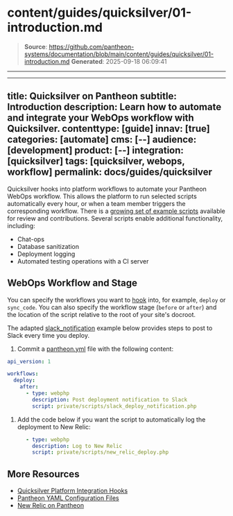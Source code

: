 # content/guides/quicksilver/01-introduction.md

> **Source**: https://github.com/pantheon-systems/documentation/blob/main/content/guides/quicksilver/01-introduction.md
> **Generated**: 2025-09-18 06:09:41

---

---
title: Quicksilver on Pantheon
subtitle: Introduction
description: Learn how to automate and integrate your WebOps workflow with Quicksilver.
contenttype: [guide]
innav: [true]
categories: [automate]
cms: [--]
audience: [development]
product: [--]
integration: [quicksilver]
tags: [quicksilver, webops, workflow]
permalink: docs/guides/quicksilver
---

Quicksilver hooks into platform workflows to automate your Pantheon WebOps workflow. This allows the platform to run selected scripts automatically every hour, or when a team member triggers the corresponding workflow. There is a [growing set of example scripts](https://github.com/pantheon-systems/quicksilver-examples/) available for review and contributions. Several scripts enable additional functionality, including:

- Chat-ops
- Database sanitization
- Deployment logging
- Automated testing operations with a CI server

## WebOps Workflow and Stage

You can specify the workflows you want to [hook](/guides/quicksilver/hooks) into, for example, `deploy` or `sync_code`. You can also specify the workflow stage (`before` or `after`) and the location of the script relative to the root of your site's docroot.

The adapted [slack_notification](https://github.com/pantheon-systems/quicksilver-examples/tree/master/slack_notification) example below provides steps to post to Slack every time you deploy.

1. Commit a [pantheon.yml](/pantheon-yml) file with the following content:

  ```yaml:title=pantheon.yml
  api_version: 1

  workflows:
    deploy:
      after:
        - type: webphp
          description: Post deployment notification to Slack
          script: private/scripts/slack_deploy_notification.php
  ```

1. Add the code below if you want the script to automatically log the deployment to New Relic:

  ```yaml:title=pantheon.yml
        - type: webphp
          description: Log to New Relic
          script: private/scripts/new_relic_deploy.php
  ```

## More Resources

- [Quicksilver Platform Integration Hooks](/pantheon-yml#quicksilver-platform-integration-hooks)
- [Pantheon YAML Configuration Files](/pantheon-yml)
- [New Relic on Pantheon](/guides/new-relic)
